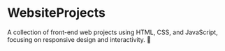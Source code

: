 # WebsiteProjects
A collection of front-end web projects using HTML, CSS, and JavaScript, focusing on responsive design and interactivity. 🚀
